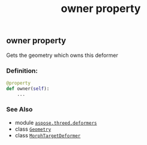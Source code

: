 ﻿---
title: owner property
second_title: Aspose.3D for Python via .NET API References
description: 
type: docs
weight: 90
url: /python-net/aspose.threed.deformers/morphtargetdeformer/owner/
is_root: false
---

## owner property


Gets the geometry which owns this deformer
### Definition:
```python
@property
def owner(self):
    ...
```

### See Also
* module [`aspose.threed.deformers`](../../)
* class [`Geometry`](/3d/python-net/aspose.threed.entities/geometry)
* class [`MorphTargetDeformer`](/3d/python-net/aspose.threed.deformers/morphtargetdeformer)
